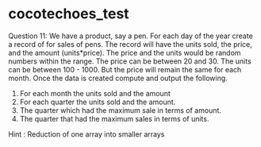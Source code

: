 # cocotechoes_test

Question 11:
We have a product, say a pen. For each day of the year create a record of for sales of pens.
The record will have the units sold, the price, and the amount (units*price). The price and the
units would be random numbers within the range. The price can be between 20 and 30. The
units can be between 100 - 1000. But the price will remain the same for each month. Once the
data is created compute and output the following.
1. For each month the units sold and the amount
2. For each quarter the units sold and the amount.
3. The quarter which had the maximum sale in terms of amount.
4. The quarter that had the maximum sales in terms of units.

   
Hint : Reduction of one array into smaller arrays
